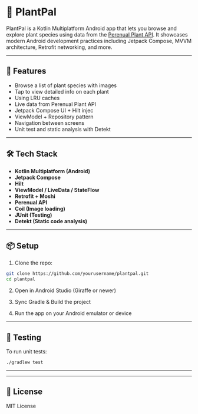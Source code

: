 # 🌿 PlantPal

PlantPal is a Kotlin Multiplatform Android app that lets you browse and explore plant species using
data from the [Perenual Plant API](https://perenual.com/docs/api). It showcases modern Android
development practices including Jetpack Compose, MVVM architecture, Retrofit networking, and more.

---

## 🚀 Features

- Browse a list of plant species with images
- Tap to view detailed info on each plant
- Using LRU caches
- Live data from Perenual Plant API
- Jetpack Compose UI + Hilt injec
- ViewModel + Repository pattern
- Navigation between screens
- Unit test and static analysis with Detekt

---

## 🛠 Tech Stack

- **Kotlin Multiplatform (Android)**
- **Jetpack Compose**
- **Hilt**
- **ViewModel / LiveData / StateFlow**
- **Retrofit + Moshi**
- **Perenual API**
- **Coil (Image loading)**
- **JUnit (Testing)**
- **Detekt (Static code analysis)**

---

## 📦 Setup

1. Clone the repo:

```bash
git clone https://github.com/yourusername/plantpal.git
cd plantpal
```

2. Open in Android Studio (Giraffe or newer)

3. Sync Gradle & Build the project

4. Run the app on your Android emulator or device

---


## 🧪 Testing

To run unit tests:

```bash
./gradlew test
```

---


---

## 📄 License

MIT License

